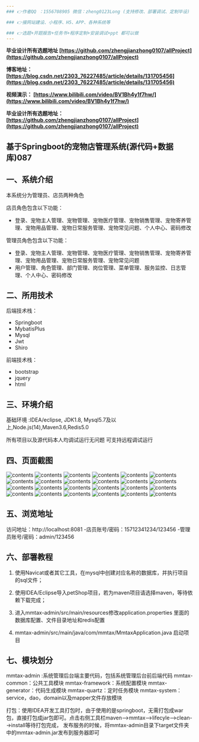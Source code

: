 ```yaml
---
### 👉作者QQ ：1556708905 微信：zheng0123Long (支持修改、部署调试、定制毕设)

### 👉接网站建设、小程序、H5、APP、各种系统等

### 👉选题+开题报告+任务书+程序定制+安装调试+ppt 都可以做
---
```


**毕业设计所有选题地址 [https://github.com/zhengjianzhong0107/allProject](https://github.com/zhengjianzhong0107/allProject)**



**博客地址：
[https://blog.csdn.net/2303_76227485/article/details/131705456](https://blog.csdn.net/2303_76227485/article/details/131705456)**

**视频演示：
[https://www.bilibili.com/video/BV1Bh4y1f7hw/](https://www.bilibili.com/video/BV1Bh4y1f7hw/)**

**毕业设计所有选题地址：
[https://github.com/zhengjianzhong0107/allProject](https://github.com/zhengjianzhong0107/allProject)**

## 基于Springboot的宠物店管理系统(源代码+数据库)087

## 一、系统介绍

本系统分为管理员、店员两种角色

店员角色包含以下功能：

- 登录、宠物主人管理、宠物管理、宠物医疗管理、宠物销售管理、宠物寄养管理、宠物用品管理、宠物日常服务管理、宠物常见问题、个人中心、密码修改

管理员角色包含以下功能：

- 登录、宠物主人管理、宠物管理、宠物医疗管理、宠物销售管理、宠物寄养管理、宠物用品管理、宠物日常服务管理、宠物常见问题
- 用户管理、角色管理、部门管理、岗位管理、菜单管理、服务监控、日志管理、个人中心、密码修改

## 二、所用技术

后端技术栈：

- Springboot
- MybatisPlus
- Mysql
- Jwt
- Shiro

前端技术栈：

- bootstrap
- jquery
- html

## 三、环境介绍

基础环境 :IDEA/eclipse, JDK1.8, Mysql5.7及以上,Node.js(14),Maven3.6,Redis5.0

所有项目以及源代码本人均调试运行无问题 可支持远程调试运行

## 四、页面截图

![contents](./picture/picture1.png)
![contents](./picture/picture2.png)
![contents](./picture/picture3.png)
![contents](./picture/picture4.png)
![contents](./picture/picture5.png)
![contents](./picture/picture6.png)
![contents](./picture/picture7.png)
![contents](./picture/picture8.png)
![contents](./picture/picture9.png)
![contents](./picture/picture10.png)
![contents](./picture/picture11.png)
![contents](./picture/picture12.png)
![contents](./picture/picture13.png)
![contents](./picture/picture14.png)
![contents](./picture/picture15.png)
![contents](./picture/picture16.png)
![contents](./picture/picture17.png)
![contents](./picture/picture18.png)
![contents](./picture/picture19.png)
![contents](./picture/picture20.png)
![contents](./picture/picture21.png)
![contents](./picture/picture22.png)
![contents](./picture/picture23.png)
![contents](./picture/picture24.png)

## 五、浏览地址

访问地址：http://localhost:8081
-店员账号/密码：15712341234/123456
-管理员账号/密码：admin/123456

## 六、部署教程

1. 使用Navicat或者其它工具，在mysql中创建对应名称的数据库，并执行项目的sql文件；

2. 使用IDEA/Eclipse导入petShop项目，若为maven项目请选择maven，等待依赖下载完成；

3. 进入mmtax-admin/src/main/resources修改application.properties 里面的数据库配置、文件目录地址和redis配置

4. mmtax-admin/src/main/java/com/mmtax/MmtaxApplication.java 启动项目

## 七、模块划分

mmtax-admin :系统管理后台端主要代码，包括系统管理后台前后端代码
mmtax-common：公共工具模块
mmtax-framework：系统配置模块
mmtax-generator：代码生成模块
mmtax-quartz：定时任务模块
mmtax-system：service，dao，domain以及mapper文件存放模块

打包：使用IDEA开发工具打包时，由于使用的是springboot，无需打包成war包，直接打包成jar包即可。点击右侧工具栏maven-->mmtax-->lifecyle-->clean-->install等待打包完成，
发布服务的时候，将mmtax-admin目录下target文件夹中的mmtax-admin.jar发布到服务器即可


